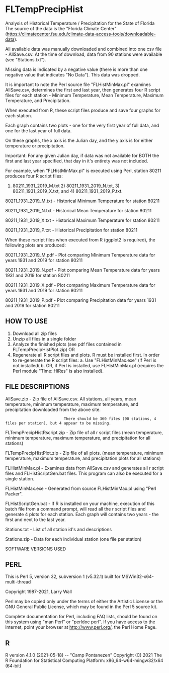 # FLTempPrecipHist

Analysis of Historical Temperature / Precipitation for the State of Florida
The source of the data is the "Florida Climate Center" (https://climatecenter.fsu.edu/climate-data-access-tools/downloadable-data).

All available data was manually downloaded and combined into one csv file - AllSave.csv. At the time of download, data from 90 stations were available (see "Stations.txt").

Missing data is indicated by a negative value (there is more than one negative value that indicates "No Data"). This data was dropped.

It is important to note the Perl source file "FLHistMinMax.pl" examines AllSave.csv, determines the first and last year, then generates four R script files for each station - Minimum Temperature, Mean Temperature, Maximum Temperature, and Precipitation.

When executed from R, these script files produce and save four graphs for each station.

Each graph contains two plots - one for the very first year of full data, and one for the last year of full data.

On these graphs, the x axis is the Julian day, and the y axis is for either temperature or precipitation.

Important: For any given Julian day, if data was not available for BOTH the first and last year specified, that day in it's entirety was not included.

For example, when "FLHistMinMax.pl" is executed using Perl, station 80211 produces four R script files:

1) 80211_1931_2019_M.txt 2) 80211_1931_2019_N.txt, 3) 80211_1931_2019_X.txt, and 4) 80211_1931_2019_P.txt.

80211_1931_2019_M.txt - Historical Minimum Temperature for station 80211

80211_1931_2019_N.txt - Historical Mean Temperature for station 80211

80211_1931_2019_X.txt - Historical Maximum Temperature for station 80211

80211_1931_2019_P.txt - Historical Precipitation for station 80211

When these rscript files when executed from R (ggplot2 is required), the following plots are produced:

80211_1931_2019_M.pdf - Plot comparing Minimum Temperature data for years 1931 and 2019 for station 80211

80211_1931_2019_N.pdf - Plot comparing Mean Temperature data for years 1931 and 2019 for station 80211

80211_1931_2019_X.pdf - Plot comparing Maximum Temperature data for years 1931 and 2019 for station 80211

80211_1931_2019_P.pdf - Plot comparing Precipitation data for years 1931 and 2019 for station 80211

HOW TO USE
----------
1. Download all zip files
2. Unzip all files in a single folder
3. Analyze the finished plots (see pdf files contained in FLTempPrecipHistPlot.zip) OR
4. Regenerate all R script files and plots.
   R must be installed first.
   In order to re-generate the R script files:
      a. Use "FLHistMinMax.exe" (if Perl is not installed(
      b. OR, if Perl is installed, use FLHistMinMax.pl (requires the Perl module "Time::HiRes" is also installed).

FILE DESCRIPTIONS
-----------------
AllSave.zip                 - Zip file of AllSave.csv. All stations, all years, mean temperature, minimum temperature, maximum temperature, and precipitation downloaded from the above site.

                              There should be 360 files (90 stations, 4 files per station), but 4 appear to be missing.

FLTempPrecipHistRscript.zip - Zip file of all r script files (mean temperature, minimum temperature, maximum temperature, and precipitation for all stations)

FLTempPrecipHistPlot.zip    - Zip file of all plots. (mean temperature, minimum temperature, maximum temperature, and precipitation plots for all stations)

FLHistMinMax.pl             - Examines data from AllSave.csv and generates all r script files and FLHistScriptGen.bat files.
                              This program can also be executed for a single station.

FLHistMinMax.exe            - Generated from source FLHistMinMax.pl using "Perl Packer".

FLHistScriptGen.bat         - If R is installed on your machine, execution of this batch file from a command prompt, will read all the r script files and generate 4 plots for each station. Each graph will contains two years - the first and next to the last year.

Stations.txt                - List of all station id's and descriptions

Stations.zip                - Data for each individual station (one file per station)


SOFTWARE VERSIONS USED

PERL
----

This is Perl 5, version 32, subversion 1 (v5.32.1) built for MSWin32-x64-multi-thread

Copyright 1987-2021, Larry Wall

Perl may be copied only under the terms of either the Artistic License or the
GNU General Public License, which may be found in the Perl 5 source kit.

Complete documentation for Perl, including FAQ lists, should be found on
this system using "man Perl" or "perldoc perl".  If you have access to the
Internet, point your browser at http://www.perl.org/, the Perl Home Page.


R
---

R version 4.1.0 (2021-05-18) -- "Camp Pontanezen"
Copyright (C) 2021 The R Foundation for Statistical Computing
Platform: x86_64-w64-mingw32/x64 (64-bit)



